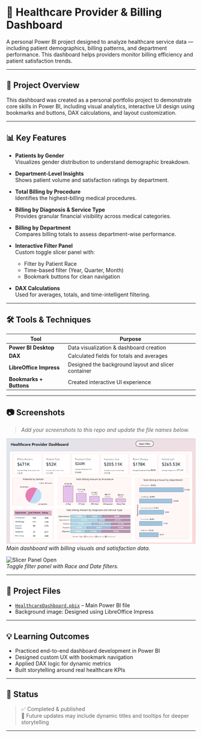 # 🏥 Healthcare Provider & Billing Dashboard

A personal Power BI project designed to analyze healthcare service data — including patient demographics, billing patterns, and department performance. This dashboard helps providers monitor billing efficiency and patient satisfaction trends.

---

## 📌 Project Overview

This dashboard was created as a personal portfolio project to demonstrate core skills in Power BI, including visual analytics, interactive UI design using bookmarks and buttons, DAX calculations, and layout customization.

---

## 📊 Key Features

- **Patients by Gender**  
  Visualizes gender distribution to understand demographic breakdown.

- **Department-Level Insights**  
  Shows patient volume and satisfaction ratings by department.

- **Total Billing by Procedure**  
  Identifies the highest-billing medical procedures.

- **Billing by Diagnosis & Service Type**  
  Provides granular financial visibility across medical categories.

- **Billing by Department**  
  Compares billing totals to assess department-wise performance.

- **Interactive Filter Panel**  
  Custom toggle slicer panel with:
  - Filter by Patient Race
  - Time-based filter (Year, Quarter, Month)
  - Bookmark buttons for clean navigation

- **DAX Calculations**  
  Used for averages, totals, and time-intelligent filtering.

---

## 🛠️ Tools & Techniques

| Tool | Purpose |
|------|---------|
| **Power BI Desktop** | Data visualization & dashboard creation |
| **DAX** | Calculated fields for totals and averages |
| **LibreOffice Impress** | Designed the background layout and slicer container |
| **Bookmarks + Buttons** | Created interactive UI experience |

---

## 📷 Screenshots

> *Add your screenshots to this repo and update the file names below.*

![Dashboard Overview](https://github.com/Sneha-273/Heathcare/blob/main/First%20page%20with%20open.PNG)  
*Main dashboard with billing visuals and satisfaction data.*

![Slicer Panel Open](slicer-panel.jpg)  
*Toggle filter panel with Race and Date filters.*

---

## 📁 Project Files

- [`HealthcareDashboard.pbix`](link-appears-here) – Main Power BI file  
- Background image: Designed using LibreOffice Impress

---

## 💡 Learning Outcomes

- Practiced end-to-end dashboard development in Power BI
- Designed custom UX with bookmark navigation
- Applied DAX logic for dynamic metrics
- Built storytelling around real healthcare KPIs

---

## 📌 Status

> ✅ Completed & published  
> 🔄 Future updates may include dynamic titles and tooltips for deeper storytelling

---

